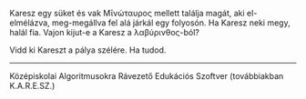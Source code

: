Karesz egy süket és vak Μῑνώταυρος mellett találja magát, aki el-elmélázva, meg-megállva fel alá járkál egy folyosón. Ha Karesz neki megy, halál fia. 
Vajon kijut-e a Karesz a λαβύρινθος-ból?

Vidd ki Kareszt a pálya szélére. Ha tudod.

---------------------------------------------------------------------------------
Középiskolai Algoritmusokra Rávezető Edukációs Szoftver (továbbiakban K.A.R.E.SZ.)
